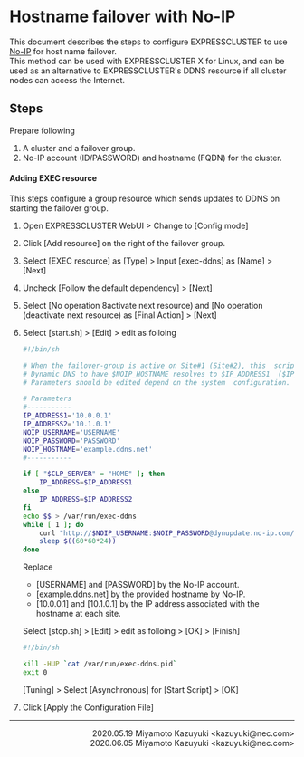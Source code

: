 # Hostname failover with No-IP

This document describes the steps to configure EXPRESSCLUSTER to use [No-IP](https://noip.com) for host name failover.  
This method can be used with EXPRESSCLUSTER X for Linux, and can be used as an alternative to EXPRESSCLUSTER's DDNS resource if all cluster nodes can access the Internet.

## Steps

Prepare following
1. A cluster and a failover group.
2. No-IP account (ID/PASSWORD) and hostname (FQDN) for the cluster.

#### Adding EXEC resource

This steps configure a group resource which sends updates to DDNS on starting the failover group.

1. Open EXPRESSCLUSTER WebUI > Change to [Config mode]
2. Click [Add resource] on the right of the failover group.
3. Select [EXEC resource] as [Type] > Input [exec-ddns] as [Name] > [Next]
4. Uncheck [Follow the default dependency] > [Next]
5. Select [No operation 8activate next resource) and [No operation (deactivate next resource) as [Final Action] > [Next]
6. Select [start.sh] > [Edit] > edit as folloing

    ```bash
    #!/bin/sh

    # When the failover-group is active on Site#1 (Site#2), this  script updates
    # Dynamic DNS to have $NOIP_HOSTNAME resolves to $IP_ADDRESS1  ($IP_ADDRESS2).
    # Parameters should be edited depend on the system  configuration.

    # Parameters
    #-----------
    IP_ADDRESS1='10.0.0.1'
    IP_ADDRESS2='10.1.0.1'
    NOIP_USERNAME='USERNAME'
    NOIP_PASSWORD='PASSWORD'
    NOIP_HOSTNAME='example.ddns.net'
    #-----------

    if [ "$CLP_SERVER" = "HOME" ]; then
        IP_ADDRESS=$IP_ADDRESS1
    else
        IP_ADDRESS=$IP_ADDRESS2
    fi
    echo $$ > /var/run/exec-ddns
    while [ 1 ]; do
    	curl "http://$NOIP_USERNAME:$NOIP_PASSWORD@dynupdate.no-ip.com/nic/update?hostname=$NOIP_HOSTNAME&myip=$IP_ADDR"
    	sleep $((60*60*24))
    done
    ```

   Replace
   - [USERNAME] and [PASSWORD] by the No-IP account.
   - [example.ddns.net] by the provided hostname by No-IP.
   - [10.0.0.1] and [10.1.0.1] by the IP address associated with the hostname at each site.

   Select [stop.sh] > [Edit] > edit as folloing > [OK] > [Finish]

    ```bash
    #!/bin/sh

    kill -HUP `cat /var/run/exec-ddns.pid`
    exit 0
    ```

   [Tuning] > Select [Asynchronous] for [Start Script] > [OK]

7. Click [Apply the Configuration File]

----

<div align="right">2020.05.19 Miyamoto Kazuyuki &lt;kazuyuki@nec.com&gt;</div>
<div align="right">2020.06.05 Miyamoto Kazuyuki &lt;kazuyuki@nec.com&gt;</div>

